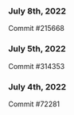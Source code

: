 ### July 8th, 2022

Commit #215668

### July 5th, 2022

Commit #314353


### July 4th, 2022

Commit #72281
